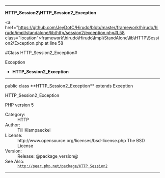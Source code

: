 
- - -

**HTTP_Session2\HTTP_Session2_Exception**


<a href="https://github.com/JeyDotC/Hirudo/blob/master/framework/hirudo/hirudo/impl/standalone/lib/http/session2/exception.php#L58 class="location">framework\hirudo\Hirudo\Impl\StandAlone\lib\HTTP\Session2\Exception.php at line 58</a>

#Class HTTP_Session2_Exception#

Exception
* **HTTP_Session2_Exception**




- - -

<p class="signature">public  class **HTTP_Session2_Exception**
extends Exception

</p>

<div class="comment" id="overview_description"><p>HTTP_Session2_Exception</p><p>PHP version 5</p></div>

<dl>
<dt>Category:</dt>
<dd>HTTP</dd>
<dt>Author:</dt>
<dd>Till Klampaeckel <till@php.net></dd>
<dt>License:</dt>
<dd>http://www.opensource.org/licenses/bsd-license.php The BSD License</dd>
<dt>Version:</dt>
<dd>Release: @package_version@</dd>
<dt>See Also:</dt>
<dd><code><a href="http://pear.php.net/package/HTTP_Session2">http://pear.php.net/package/HTTP_Session2</a></code></dd>
</dl>


- - -

